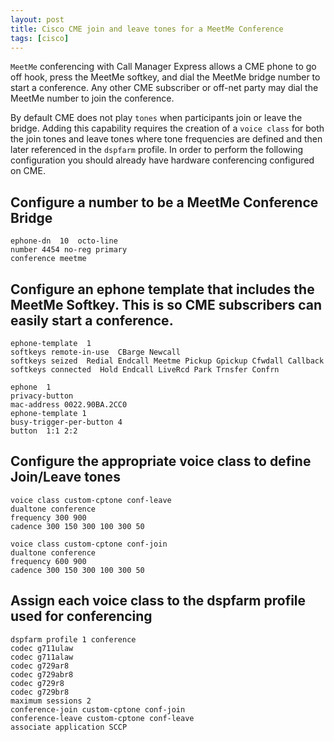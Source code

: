 ```yaml
---
layout: post
title: Cisco CME join and leave tones for a MeetMe Conference
tags: [cisco]
---
```

`MeetMe` conferencing with Call Manager Express allows a CME phone to go off hook, press the MeetMe softkey, and dial the MeetMe bridge number to start a conference. Any other CME subscriber or off-net party may dial the MeetMe number to join the conference.
<!--more-->

  By default CME does not play `tones` when participants join or leave the bridge. Adding this capability requires the creation of a `voice class` for both the join tones and leave tones where tone frequencies are defined and then later referenced in the `dspfarm` profile.  In order to perform the following configuration you should already have hardware conferencing configured on CME. 

## Configure a number to be a MeetMe Conference Bridge

```
ephone-dn  10  octo-line
number 4454 no-reg primary
conference meetme
```

## Configure an ephone template that includes the MeetMe Softkey. This is so CME subscribers can easily start a conference.

```
ephone-template  1
softkeys remote-in-use  CBarge Newcall
softkeys seized  Redial Endcall Meetme Pickup Gpickup Cfwdall Callback
softkeys connected  Hold Endcall LiveRcd Park Trnsfer Confrn

ephone  1
privacy-button
mac-address 0022.90BA.2CC0
ephone-template 1
busy-trigger-per-button 4
button  1:1 2:2
```

## Configure the appropriate voice class to define Join/Leave tones

```
voice class custom-cptone conf-leave
dualtone conference
frequency 300 900
cadence 300 150 300 100 300 50

voice class custom-cptone conf-join
dualtone conference
frequency 600 900
cadence 300 150 300 100 300 50
```

## Assign each voice class to the dspfarm profile used for conferencing

```
dspfarm profile 1 conference
codec g711ulaw
codec g711alaw
codec g729ar8
codec g729abr8
codec g729r8
codec g729br8
maximum sessions 2
conference-join custom-cptone conf-join
conference-leave custom-cptone conf-leave
associate application SCCP
```
